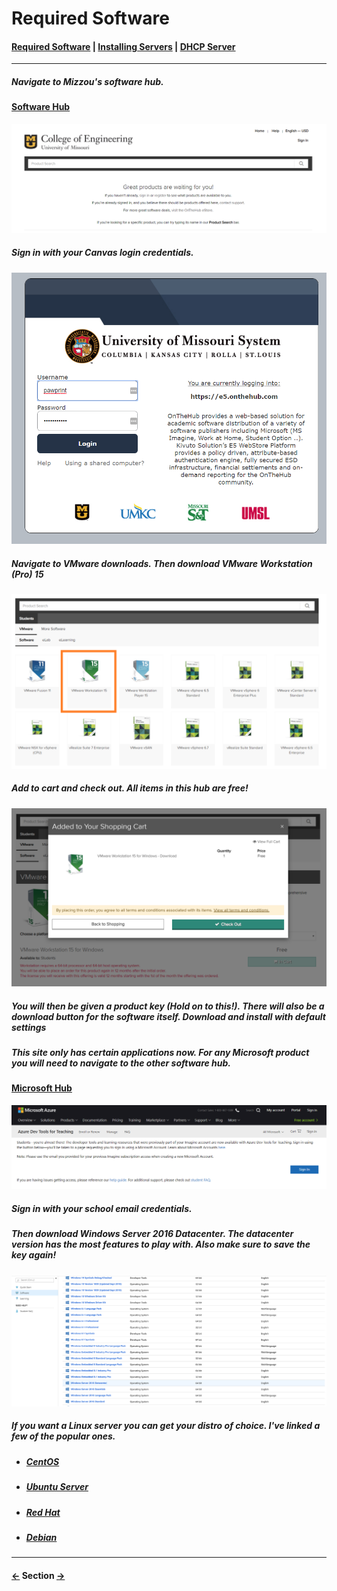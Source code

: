 # Required Software


#### __[Required Software](PART1.md)__ | __[Installing Servers](PART2.md)__ | __[DHCP Server](PART3.md)__
---

##### Navigate to Mizzou's software hub.

#### **[Software Hub](https://e5.onthehub.com/WebStore/ProductsByMajorVersionList.aspx?ws=e9adeca3-0c29-de11-a497-0030485a8df0&vsro=8)**

![alt text](pictures/e5Site.png "e5site")

##### Sign in with your Canvas login credentials.

![alt text](pictures/umsysLogin.png "umsysLogin")

##### Navigate to VMware downloads. Then download VMware Workstation (Pro) 15

![alt text](pictures/vmwareDownload.png "vmwareDownload")     

##### Add to cart and check out. All items in this hub are free!

![alt text](pictures/checkout.png "checkout")   

##### You will then be given a product key (Hold on to this!). There will also be a download button for the software itself. Download and install with default settings     


##### This site only has certain applications now. For any Microsoft product you will need to navigate to the other software hub.

#### **[Microsoft Hub](https://azureforeducation.microsoft.com/devtools)**

![alt text](pictures/azureDev.png "checkout")   

##### Sign in with your school email credentials.

##### Then download Windows Server 2016 Datacenter. The datacenter version has the most features to play with. Also make sure to save the key again!

![alt text](pictures/winServerLink.png "winServerLink")  

##### If you want a Linux server you can get your distro of choice. I've linked a few of the popular ones.

- ##### [CentOS](https://www.centos.org/download/)
- ##### [Ubuntu Server](https://www.ubuntu.com/download/server)
- ##### [Red Hat](https://developers.redhat.com/products/rhel/download/)
- ##### [Debian](https://www.debian.org/distrib/netinst)
---
#### __[<-](README.md)__ Section __[->](PART2.md)__
